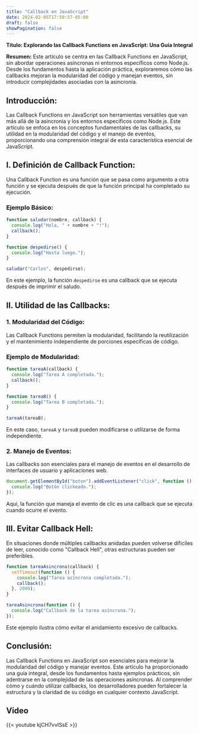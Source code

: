 ```yaml
---
title: "Callback en JavaScript"
date: 2024-02-05T17:50:57-05:00
draft: false
showPagination: false
---
```


**Título: Explorando las Callback Functions en JavaScript: Una Guía Integral**

**Resumen:**
Este artículo se centra en las Callback Functions en JavaScript, sin abordar operaciones asíncronas ni entornos específicos como Node.js. Desde los fundamentos hasta la aplicación práctica, exploraremos cómo las callbacks mejoran la modularidad del código y manejan eventos, sin introducir complejidades asociadas con la asincronía.

## Introducción:

Las Callback Functions en JavaScript son herramientas versátiles que van más allá de la asincronía y los entornos específicos como Node.js. Este artículo se enfoca en los conceptos fundamentales de las callbacks, su utilidad en la modularidad del código y el manejo de eventos, proporcionando una comprensión integral de esta característica esencial de JavaScript.

## I. Definición de Callback Function:

Una Callback Function es una función que se pasa como argumento a otra función y se ejecuta después de que la función principal ha completado su ejecución.

### Ejemplo Básico:

```javascript
function saludar(nombre, callback) {
  console.log("Hola, " + nombre + "!");
  callback();
}

function despedirse() {
  console.log("Hasta luego.");
}

saludar("Carlos", despedirse);
```

En este ejemplo, la función `despedirse` es una callback que se ejecuta después de imprimir el saludo.

## II. Utilidad de las Callbacks:

### 1. Modularidad del Código:

Las Callback Functions permiten la modularidad, facilitando la reutilización y el mantenimiento independiente de porciones específicas de código.

### Ejemplo de Modularidad:

```javascript
function tareaA(callback) {
  console.log("Tarea A completada.");
  callback();
}

function tareaB() {
  console.log("Tarea B completada.");
}

tareaA(tareaB);
```

En este caso, `tareaA` y `tareaB` pueden modificarse o utilizarse de forma independiente.

### 2. Manejo de Eventos:

Las callbacks son esenciales para el manejo de eventos en el desarrollo de interfaces de usuario y aplicaciones web.

```javascript
document.getElementById("boton").addEventListener("click", function () {
  console.log("Botón clickeado.");
});
```

Aquí, la función que maneja el evento de clic es una callback que se ejecuta cuando ocurre el evento.

## III. Evitar Callback Hell:

En situaciones donde múltiples callbacks anidadas pueden volverse difíciles de leer, conocido como "Callback Hell", otras estructuras pueden ser preferibles.

```javascript
function tareaAsincrona(callback) {
  setTimeout(function () {
    console.log("Tarea asíncrona completada.");
    callback();
  }, 2000);
}

tareaAsincrona(function () {
  console.log("Callback de la tarea asíncrona.");
});
```

Este ejemplo ilustra cómo evitar el anidamiento excesivo de callbacks.

## Conclusión:

Las Callback Functions en JavaScript son esenciales para mejorar la modularidad del código y manejar eventos. Este artículo ha proporcionado una guía integral, desde los fundamentos hasta ejemplos prácticos, sin adentrarse en la complejidad de las operaciones asíncronas. Al comprender cómo y cuándo utilizar callbacks, los desarrolladores pueden fortalecer la estructura y la claridad de su código en cualquier contexto JavaScript.

## Video

{{< youtube kjCH7vvISsE >}}
